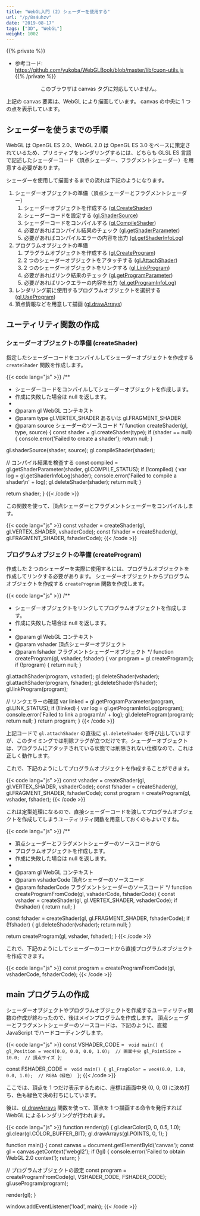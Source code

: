 ```yaml
---
title: "WebGL入門 (2) シェーダーを使用する"
url: "/p/8s4uhzv"
date: "2019-08-17"
tags: ["3D", "WebGL"]
weight: 1002
---
```


{{% private %}}
- 参考コード: https://github.com/yukoba/WebGLBook/blob/master/lib/cuon-utils.js
{{% /private %}}

<center>
<canvas id="canvas-002" width="300" height="200">
このブラウザは canvas タグに対応していません。
</canvas>
</center>

上記の canvas 要素は、WebGL により描画しています。
canvas の中央に 1 つの点を表示しています。


シェーダーを使うまでの手順
----

WebGL は OpenGL ES 2.0、WebGL 2.0 は OpenGL ES 3.0 をベースに策定されているため、プリミティブをレンダリングするには、どちらも GLSL ES 言語で記述したシェーダーコード（頂点シェーダー、フラグメントシェーダー）を用意する必要があります。

シェーダーを使用して描画するまでの流れは下記のようになります。

1. シェーダーオブジェクトの準備（頂点シェーダーとフラグメントシェーダー）
    1. シェーダーオブジェクトを作成する ([gl.CreateShader](https://developer.mozilla.org/ja/docs/Web/API/WebGLRenderingContext/createShader))
    2. シェーダーコードを設定する ([gl.ShaderSource](https://developer.mozilla.org/ja/docs/Web/API/WebGLRenderingContext/shaderSource))
    3. シェーダーコードをコンパイルする ([gl.CompileShader](https://developer.mozilla.org/ja/docs/Web/API/WebGLRenderingContext/compileShader))
    4. 必要があればコンパイル結果のチェック ([gl.getShaderParameter](https://developer.mozilla.org/en-US/docs/Web/API/WebGLRenderingContext/getShaderParameter))
    5. 必要があればコンパイルエラーの内容を出力 ([gl.getShaderInfoLog](https://developer.mozilla.org/en-US/docs/Web/API/WebGLRenderingContext/getShaderInfoLog))
2. プログラムオブジェクトの準備
    1. プラグラムオブジェクトを作成する ([gl.CreateProgram](https://developer.mozilla.org/en-US/docs/Web/API/WebGLRenderingContext/createProgram))
    2. 2 つのシェーダーオブジェクトをアタッチする ([gl.AttachShader](https://developer.mozilla.org/en-US/docs/Web/API/WebGLRenderingContext/attachShader))
    3. 2 つのシェーダーオブジェクトをリンクする ([gl.LinkProgram](https://developer.mozilla.org/en-US/docs/Web/API/WebGLRenderingContext/linkProgram))
    4. 必要があればリンク結果のチェック ([gl.getProgramParameter](https://developer.mozilla.org/en-US/docs/Web/API/WebGLRenderingContext/getProgramParameter))
    5. 必要があればリンクエラーの内容を出力 ([el.getProgramInfoLog](https://developer.mozilla.org/en-US/docs/Web/API/WebGLRenderingContext/getProgramInfoLog))
3. レンダリング前に使用するプログラムオブジェクトを選択する ([gl.UseProgram](https://developer.mozilla.org/en-US/docs/Web/API/WebGLRenderingContext/useProgram))
4. 頂点情報などを用意して描画 ([gl.drawArrays](https://developer.mozilla.org/en-US/docs/Web/API/WebGLRenderingContext/drawArrays))


ユーティリティ関数の作成
----

### シェーダーオブジェクトの準備 (createShader)

指定したシェーダーコードをコンパイルしてシェーダーオブジェクトを作成する `createShader` 関数を作成します。

{{< code lang="js" >}}
/**
 * シェーダーコードをコンパイルしてシェーダーオブジェクトを作成します。
 * 作成に失敗した場合は null を返します。
 *
 * @param gl  WebGL コンテキスト
 * @param type  gl.VERTEX_SHADER あるいは gl.FRAGMENT_SHADER
 * @param source  シェーダーのソースコード
 */
function createShader(gl, type, source) {
  const shader = gl.createShader(type);
  if (shader == null) {
    console.error('Failed to create a shader');
    return null;
  }

  gl.shaderSource(shader, source);
  gl.compileShader(shader);

  // コンパイル結果を検査する
  const compiled = gl.getShaderParameter(shader, gl.COMPILE_STATUS);
  if (!compiled) {
    var log = gl.getShaderInfoLog(shader);
    console.error('Failed to compile a shader\n' + log);
    gl.deleteShader(shader);
    return null;
  }

  return shader;
}
{{< /code >}}

この関数を使って、頂点シェーダーとフラグメントシェーダーをコンパイルします。

{{< code lang="js" >}}
const vshader = createShader(gl, gl.VERTEX_SHADER, vshaderCode);
const fshader = createShader(gl, gl.FRAGMENT_SHADER, fshaderCode);
{{< /code >}}


### プログラムオブジェクトの準備 (createProgram)

作成した 2 つのシェーダーを実際に使用するには、プログラムオブジェクトを作成してリンクする必要があります。
シェーダーオブジェクトからプログラムオブジェクトを作成する `createProgram` 関数を作成します。

{{< code lang="js" >}}
/**
 * シェーダーオブジェクトをリンクしてプログラムオブジェクトを作成します。
 * 作成に失敗した場合は null を返します。
 *
 * @param gl  WebGL コンテキスト
 * @param vshader  頂点シェーダーオブジェクト
 * @param fshader  フラグメントシェーダーオブジェクト
 */
function createProgram(gl, vshader, fshader) {
  var program = gl.createProgram();
  if (!program) {
    return null;
  }

  gl.attachShader(program, vshader);
  gl.deleteShader(vshader);
  gl.attachShader(program, fshader);
  gl.deleteShader(fshader);
  gl.linkProgram(program);

  // リンクエラーの確認
  var linked = gl.getProgramParameter(program, gl.LINK_STATUS);
  if (!linked) {
    var log = gl.getProgramInfoLog(program);
    console.error('Failed to link a program\n' + log);
    gl.deleteProgram(program);
    return null;
  }
  return program;
}
{{< /code >}}

上記コードで `gl.attachShader` の直後に `gl.deleteShader` を呼び出していますが、このタイミングでは削除フラグが立つだけです。シェーダーオブジェクトは、プログラムにアタッチされている状態では削除されない仕様なので、これは正しく動作します。

これで、下記のようにしてプログラムオブジェクトを作成することができます。

{{< code lang="js" >}}
const vshader = createShader(gl, gl.VERTEX_SHADER, vshaderCode);
const fshader = createShader(gl, gl.FRAGMENT_SHADER, fshaderCode);
const program = createProgram(gl, vshader, fshader);
{{< /code >}}

これは定型処理になるので、直接シェーダーコードを渡してプログラムオブジェクトを作成してしまうユーティリティ関数を用意しておくのもよいですね。

{{< code lang="js" >}}
/**
 * 頂点シェーダーとフラグメントシェーダーのソースコードから
 * プログラムオブジェクトを作成します。
 * 作成に失敗した場合は null を返します。
 *
 * @param gl  WebGL コンテキスト
 * @param vshaderCode  頂点シェーダーのソースコード
 * @param fshaderCode  フラグメントシェーダーのソースコード
 */
function createProgramFromCode(gl, vshaderCode, fshaderCode) {
  const vshader = createShader(gl, gl.VERTEX_SHADER, vshaderCode);
  if (!vshader) {
    return null;
  }

  const fshader = createShader(gl, gl.FRAGMENT_SHADER, fshaderCode);
  if (!fshader) {
    gl.deleteShader(vshader);
    return null;
  }

  return createProgram(gl, vshader, fshader);
}
{{< /code >}}

これで、下記のようにしてシェーダーのコードから直接プログラムオブジェクトを作成できます。

{{< code lang="js" >}}
const program = createProgramFromCode(gl, vshaderCode, fshaderCode);
{{< /code >}}


main プログラムの作成
----

シェーダーオブジェクトやプログラムオブジェクトを作成するユーティリティ関数の作成が終わったので、後はメインプログラムを作成します。
頂点シェーダーとフラグメントシェーダーのソースコードは、下記のように、直接 JavaScript でハードコーディングします。

{{< code lang="js" >}}
const VSHADER_CODE = `
  void main() {
    gl_Position = vec4(0.0, 0.0, 0.0, 1.0);  // 画面中央
    gl_PointSize = 10.0;  // 頂点サイズ
  }`;

const FSHADER_CODE = `
  void main() {
    gl_FragColor = vec4(0.0, 1.0, 0.0, 1.0);  // RGBA（緑色）
  }`;
{{< /code >}}

ここでは、頂点を 1 つだけ表示するために、座標は画面中央 (0, 0, 0) に決め打ち、色も緑色で決め打ちにしています。

後は、[gl.drawArrays](https://developer.mozilla.org/ja/docs/Web/API/WebGLRenderingContext/drawArrays) 関数を使って、頂点を 1 つ描画する命令を発行すれば WebGL によるレンダリングが行われます。

{{< code lang="js" >}}
function render(gl) {
  gl.clearColor(0, 0, 0.5, 1.0);
  gl.clear(gl.COLOR_BUFFER_BIT);
  gl.drawArrays(gl.POINTS, 0, 1);
}

function main() {
  const canvas = document.getElementById('canvas');
  const gl = canvas.getContext('webgl2');
  if (!gl) {
    console.error('Failed to obtain WebGL 2.0 context');
    return;
  }

  // プログラムオブジェクトの設定
  const program = createProgramFromCode(gl, VSHADER_CODE, FSHADER_CODE);
  gl.useProgram(program);

  render(gl);
}

window.addEventListener('load', main);
{{< /code >}}


<script>
/**
 * シェーダーコードをコンパイルしてシェーダーオブジェクトを作成します。
 * 作成に失敗した場合は null を返します。
 *
 * @param gl GLコンテキスト
 * @param type 作成するシェーダタイプ (gl.VERTEX_SHADER or gl.FRAGMENT_SHADER)
 * @param source シェーダーのソースコード
 */
function createShader(gl, type, source) {
  const shader = gl.createShader(type);
  if (shader == null) {
    console.error('Failed to create a shader');
    return null;
  }

  gl.shaderSource(shader, source);
  gl.compileShader(shader);

  // コンパイルエラーの確認
  const compiled = gl.getShaderParameter(shader, gl.COMPILE_STATUS);
  if (!compiled) {
    const log = gl.getShaderInfoLog(shader);
    console.error('Failed to compile shader\n' + log);
    gl.deleteShader(shader);
    return null;
  }

  return shader;
}

/**
 * シェーダーオブジェクトをリンクしてプログラムオブジェクトを作成します。
 * 作成に失敗した場合は null を返します。
 *
 * @param gl  WebGL コンテキスト
 * @param vshader  頂点シェーダーオブジェクト
 * @param fshader  フラグメントシェーダーオブジェクト
 */
function createProgram(gl, vshader, fshader) {
  var program = gl.createProgram();
  if (!program) {
    return null;
  }

  gl.attachShader(program, vshader);
  gl.deleteShader(vshader);
  gl.attachShader(program, fshader);
  gl.deleteShader(fshader);
  gl.linkProgram(program);

  // リンクエラーの確認
  var linked = gl.getProgramParameter(program, gl.LINK_STATUS);
  if (!linked) {
    var log = gl.getProgramInfoLog(program);
    console.error('Failed to link a program\n' + log);
    gl.deleteProgram(program);
    return null;
  }
  return program;
}

/**
 * 頂点シェーダーとフラグメントシェーダーのソースコードから
 * プログラムオブジェクトを作成します。
 * 作成に失敗した場合は null を返します。
 *
 * @param gl  WebGL コンテキスト
 * @param vshaderCode  頂点シェーダーのソースコード
 * @param fshaderCode  フラグメントシェーダーのソースコード
 */
function createProgramFromCode(gl, vshaderCode, fshaderCode) {
  const vshader = createShader(gl, gl.VERTEX_SHADER, vshaderCode);
  if (!vshader) {
    return null;
  }

  const fshader = createShader(gl, gl.FRAGMENT_SHADER, fshaderCode);
  if (!fshader) {
    gl.deleteShader(vshader);
    return null;
  }

  return createProgram(gl, vshader, fshader);
}

const VSHADER_CODE = `
  void main() {
    gl_Position = vec4(0.0, 0.0, 0.0, 1.0);
    gl_PointSize = 10.0;
  }`;

const FSHADER_CODE = `
  void main() {
    gl_FragColor = vec4(0.0, 1.0, 0.0, 1.0);  // RGBA（緑色）
  }`;

function render(gl) {
  gl.clearColor(0, 0, 0.5, 1.0);
  gl.clear(gl.COLOR_BUFFER_BIT);
  gl.drawArrays(gl.POINTS, 0, 1);
}

function main() {
  const canvas = document.getElementById('canvas-002');
  const gl = canvas.getContext('webgl2');
  if (!gl) {
    console.error('Failed to obtain WebGL 2.0 context');
    return;
  }

  // プログラムオブジェクトの設定
  const program = createProgramFromCode(gl, VSHADER_CODE, FSHADER_CODE);
  gl.useProgram(program);

  render(gl);
}

window.addEventListener('load', main);
</script>

